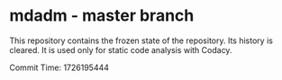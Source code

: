 # mdadm - master branch

This repository contains the frozen state of the repository.
Its history is cleared. It is used only for static code
analysis with Codacy.

Commit Time: 1726195444